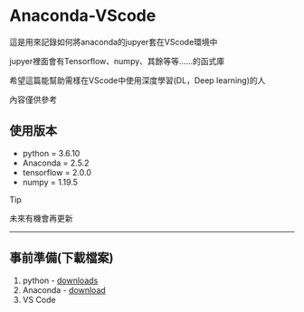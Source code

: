 # Anaconda-VScode
這是用來記錄如何將anaconda的jupyer套在VScode環境中

jupyer裡面會有Tensorflow、numpy、其餘等等......的函式庫

希望這篇能幫助需樣在VScode中使用深度學習(DL，Deep learning)的人

內容僅供參考

## 使用版本
* python = 3.6.10
* Anaconda = 2.5.2
* tensorflow = 2.0.0
* numpy = 1.19.5
>[!Tip]
>未來有機會再更新
****

## 事前準備(下載檔案)
1. python - [downloads](https://www.python.org/downloads/)
2. Anaconda - [download](https://www.anaconda.com/download)
3. VS Code
